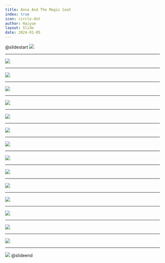 ```yaml
---
title: Anna And The Magic Coat
index: true
icon: circle-dot
author: Haiyue
layout: Slide
date: 2024-01-05
---
```


@slidestart
![](/data/english/reading/K-AnnaAndTheMagicCoat/001.jpg)

---

![](/data/english/reading/K-AnnaAndTheMagicCoat/002.jpg)

---

![](/data/english/reading/K-AnnaAndTheMagicCoat/003.jpg)

---

![](/data/english/reading/K-AnnaAndTheMagicCoat/004.jpg)

---

![](/data/english/reading/K-AnnaAndTheMagicCoat/005.jpg)

---

![](/data/english/reading/K-AnnaAndTheMagicCoat/006.jpg)

---

![](/data/english/reading/K-AnnaAndTheMagicCoat/007.jpg)

---

![](/data/english/reading/K-AnnaAndTheMagicCoat/008.jpg)

---

![](/data/english/reading/K-AnnaAndTheMagicCoat/009.jpg)

---

![](/data/english/reading/K-AnnaAndTheMagicCoat/010.jpg)

---

![](/data/english/reading/K-AnnaAndTheMagicCoat/011.jpg)

---

![](/data/english/reading/K-AnnaAndTheMagicCoat/012.jpg)

---

![](/data/english/reading/K-AnnaAndTheMagicCoat/013.jpg)

---

![](/data/english/reading/K-AnnaAndTheMagicCoat/014.jpg)

---

![](/data/english/reading/K-AnnaAndTheMagicCoat/015.jpg)

---

![](/data/english/reading/K-AnnaAndTheMagicCoat/016.jpg)
@slideend